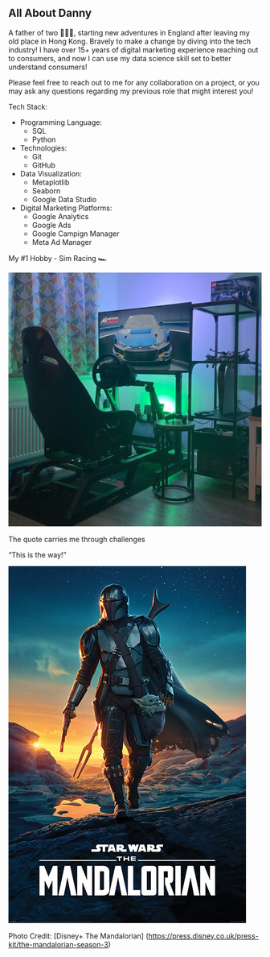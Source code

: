 ## All About Danny

A father of two :family_man_girl_boy:, starting new adventures in England after leaving my old place in Hong Kong.  Bravely to make a change by diving into the tech industry!  I have over 15+ years of digital marketing experience reaching out to consumers, and now I can use my data science skill set to better understand consumers!

Please feel free to reach out to me for any collaboration on a project, or you may ask any questions regarding my previous role that might interest you!

Tech Stack:
- Programming Language:
    - SQL
    - Python
- Technologies:
    - Git
    - GitHub
- Data Visualization:
    - Metaplotlib
    - Seaborn
    - Google Data Studio
- Digital Marketing Platforms:
    - Google Analytics
    - Google Ads
    - Google Campign Manager
    - Meta Ad Manager

My #1 Hobby - Sim Racing :racing_car:

![Hobby](/sim_rig.jpg)

The quote carries me through challenges

“This is the way!”

![Quote](/the_mandalorian_season1_poster.jpg)

Photo Credit: [Disney+ The Mandalorian] (https://press.disney.co.uk/press-kit/the-mandalorian-season-3)
